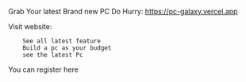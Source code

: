 Grab Your latest Brand new PC Do Hurry: https://pc-galaxy.vercel.app

Visit website:
      
        See all latest feature
        Build a pc as your budget
        see the latest Pc
You can register here

